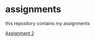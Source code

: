 # assignments
this repository contains my assignments

[Assignment 2](https://github.com/StefanMartens/assignments/blob/master/Assignment_week_2%20(4).ipynb)


